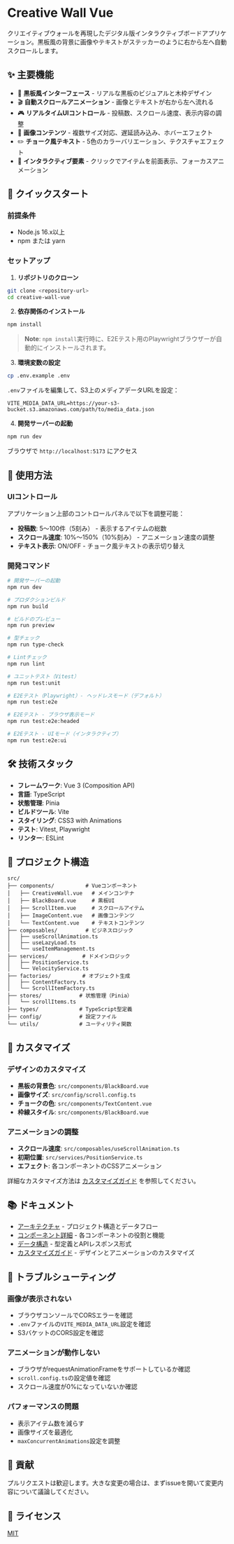 # Creative Wall Vue

クリエイティブウォールを再現したデジタル版インタラクティブボードアプリケーション。黒板風の背景に画像やテキストがステッカーのように右から左へ自動スクロールします。

## ✨ 主要機能

- 🎨 **黒板風インターフェース** - リアルな黒板のビジュアルと木枠デザイン
- 🎬 **自動スクロールアニメーション** - 画像とテキストが右から左へ流れる
- 🎮 **リアルタイムUIコントロール** - 投稿数、スクロール速度、表示内容の調整
- 📸 **画像コンテンツ** - 複数サイズ対応、遅延読み込み、ホバーエフェクト
- ✏️ **チョーク風テキスト** - 5色のカラーバリエーション、テクスチャエフェクト
- 🎯 **インタラクティブ要素** - クリックでアイテムを前面表示、フォーカスアニメーション

## 🚀 クイックスタート

### 前提条件

- Node.js 16.x以上
- npm または yarn

### セットアップ

1. **リポジトリのクローン**

```bash
git clone <repository-url>
cd creative-wall-vue
```

2. **依存関係のインストール**

```bash
npm install
```

> **Note**: `npm install`実行時に、E2Eテスト用のPlaywrightブラウザーが自動的にインストールされます。

3. **環境変数の設定**

```bash
cp .env.example .env
```

`.env`ファイルを編集して、S3上のメディアデータURLを設定：

```
VITE_MEDIA_DATA_URL=https://your-s3-bucket.s3.amazonaws.com/path/to/media_data.json
```

4. **開発サーバーの起動**

```bash
npm run dev
```

ブラウザで `http://localhost:5173` にアクセス

## 📖 使用方法

### UIコントロール

アプリケーション上部のコントロールパネルで以下を調整可能：

- **投稿数**: 5〜100件（5刻み） - 表示するアイテムの総数
- **スクロール速度**: 10%〜150%（10%刻み） - アニメーション速度の調整
- **テキスト表示**: ON/OFF - チョーク風テキストの表示切り替え

### 開発コマンド

```bash
# 開発サーバーの起動
npm run dev

# プロダクションビルド
npm run build

# ビルドのプレビュー
npm run preview

# 型チェック
npm run type-check

# Lintチェック
npm run lint

# ユニットテスト（Vitest）
npm run test:unit

# E2Eテスト（Playwright）- ヘッドレスモード（デフォルト）
npm run test:e2e

# E2Eテスト - ブラウザ表示モード
npm run test:e2e:headed

# E2Eテスト - UIモード（インタラクティブ）
npm run test:e2e:ui
```

## 🛠 技術スタック

- **フレームワーク**: Vue 3 (Composition API)
- **言語**: TypeScript
- **状態管理**: Pinia
- **ビルドツール**: Vite
- **スタイリング**: CSS3 with Animations
- **テスト**: Vitest, Playwright
- **リンター**: ESLint

## 📁 プロジェクト構造

```
src/
├── components/          # Vueコンポーネント
│   ├── CreativeWall.vue   # メインコンテナ
│   ├── BlackBoard.vue     # 黒板UI
│   ├── ScrollItem.vue     # スクロールアイテム
│   ├── ImageContent.vue   # 画像コンテンツ
│   └── TextContent.vue    # テキストコンテンツ
├── composables/         # ビジネスロジック
│   ├── useScrollAnimation.ts
│   ├── useLazyLoad.ts
│   └── useItemManagement.ts
├── services/           # ドメインロジック
│   ├── PositionService.ts
│   └── VelocityService.ts
├── factories/          # オブジェクト生成
│   ├── ContentFactory.ts
│   └── ScrollItemFactory.ts
├── stores/            # 状態管理（Pinia）
│   └── scrollItems.ts
├── types/             # TypeScript型定義
├── config/            # 設定ファイル
└── utils/             # ユーティリティ関数
```

## 🎨 カスタマイズ

### デザインのカスタマイズ

- **黒板の背景色**: `src/components/BlackBoard.vue`
- **画像サイズ**: `src/config/scroll.config.ts`
- **チョークの色**: `src/components/TextContent.vue`
- **枠線スタイル**: `src/components/BlackBoard.vue`

### アニメーションの調整

- **スクロール速度**: `src/composables/useScrollAnimation.ts`
- **初期位置**: `src/services/PositionService.ts`
- **エフェクト**: 各コンポーネントのCSSアニメーション

詳細なカスタマイズ方法は [カスタマイズガイド](./docs/customization.md) を参照してください。

## 📚 ドキュメント

- [アーキテクチャ](./docs/architecture.md) - プロジェクト構造とデータフロー
- [コンポーネント詳細](./docs/components.md) - 各コンポーネントの役割と機能
- [データ構造](./docs/data-structures.md) - 型定義とAPIレスポンス形式
- [カスタマイズガイド](./docs/customization.md) - デザインとアニメーションのカスタマイズ

## 🔧 トラブルシューティング

### 画像が表示されない

- ブラウザコンソールでCORSエラーを確認
- `.env`ファイルの`VITE_MEDIA_DATA_URL`設定を確認
- S3バケットのCORS設定を確認

### アニメーションが動作しない

- ブラウザがrequestAnimationFrameをサポートしているか確認
- `scroll.config.ts`の設定値を確認
- スクロール速度が0%になっていないか確認

### パフォーマンスの問題

- 表示アイテム数を減らす
- 画像サイズを最適化
- `maxConcurrentAnimations`設定を調整

## 🤝 貢献

プルリクエストは歓迎します。大きな変更の場合は、まずissueを開いて変更内容について議論してください。

## 📄 ライセンス

[MIT](LICENSE)
